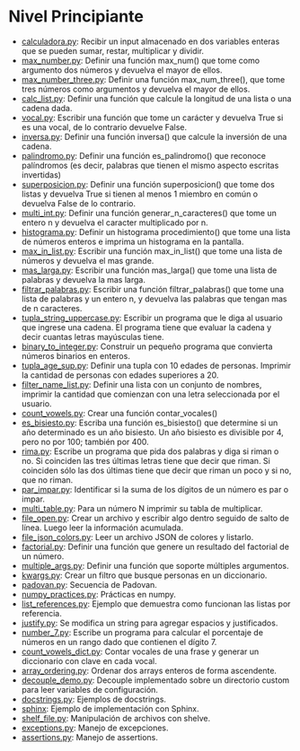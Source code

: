 # Nivel Principiante
- [calculadora.py](calculadora.py): Recibir un input almacenado en dos variables enteras que se pueden sumar, restar, multiplicar y dividir.
- [max_number.py](max_number.py): Definir una función max_num() que tome como argumento dos números y devuelva el mayor de ellos. 
- [max_number_three.py](max_number_three.py): Definir una función max_num_three(), que tome tres números como argumentos y devuelva el mayor de ellos.
- [calc_list.py](calc_list.py): Definir una función que calcule la longitud de una lista o una cadena dada. 
- [vocal.py](vocal.py): Escribir una función que tome un carácter y devuelva True si es una vocal, de lo contrario devuelve False. 
- [inversa.py](inversa.py): Definir una función inversa() que calcule la inversión de una cadena. 
- [palindromo.py](palindromo.py): Definir una función es_palindromo() que reconoce palíndromos (es decir, palabras que tienen el mismo aspecto escritas invertidas) 
- [superposicion.py](superposicion.py): Definir una función superposicion() que tome dos listas y devuelva True si tienen al menos 1 miembro en común o devuelva False de lo contrario.
- [multi_int.py](multi_int.py): Definir una función generar_n_caracteres() que tome un entero n y devuelva el caracter multiplicado por n.
- [histograma.py](histograma.py): Definir un histograma procedimiento() que tome una lista de números enteros e imprima un histograma en la pantalla.
- [max_in_list.py](max_in_list.py): Escribir una función max_in_list() que tome una lista de números y devuelva el mas grande.
- [mas_larga.py](mas_larga.py): Escribir una función mas_larga() que tome una lista de palabras y devuelva la mas larga.
- [filtrar_palabras.py](filtrar_palabras.py): Escribir una función filtrar_palabras() que tome una lista de palabras y un entero n, y devuelva las palabras que tengan mas de n caracteres.
- [tupla_string_uppercase.py](tupla_string_uppercase.py): Escribir un programa que le diga al usuario que ingrese una cadena. El programa tiene que evaluar la cadena y decir cuantas letras mayúsculas tiene.
- [binary_to_integer.py](binary_to_integer.py): Construir un pequeño programa que convierta números binarios en enteros.
- [tupla_age_sup.py](tupla_age_sup.py): Definir una tupla con 10 edades de personas. Imprimir la cantidad de personas con edades superiores a 20.
- [filter_name_list.py](filter_name_list.py): Definir una lista con un conjunto de nombres, imprimir la cantidad que comienzan con una letra seleccionada por el usuario.
- [count_vowels.py](count_vowels.py): Crear una función contar_vocales()
- [es_bisiesto.py](es_bisiesto.py): Escriba una función es_bisiesto() que determine si un año determinado es un año bisiesto. Un año bisiesto es divisible por 4, pero no por 100; también por 400.
- [rima.py](rima.py): Escribe un programa que pida dos palabras y diga si riman o no. Si coinciden las tres últimas letras tiene que decir que riman. Si coinciden sólo las dos últimas tiene que decir que riman un poco y si no, que no riman.
- [par_impar.py](par_impar.py): Identificar si la suma de los dígitos de un número es par o impar.
- [multi_table.py](multi_table.py): Para un número N imprimir su tabla de multiplicar.
- [file_open.py](file_open.py): Crear un archivo y escribir algo dentro seguido de salto de línea. Luego leer la información acumulada.
- [file_json_colors.py](file_json_colors.py): Leer un archivo JSON de colores y listarlo.
- [factorial.py](factorial.py): Definir una función que genere un resultado del factorial de un número.
- [multiple_args.py](multiple_args.py): Definir una función que soporte múltiples argumentos.
- [kwargs.py](kwargs.py): Crear un filtro que busque personas en un diccionario.
- [padovan.py](padovan.py): Secuencia de Padovan.
- [numpy_practices.py](numpy_practices.py): Prácticas en numpy.
- [list_references.py](list_references.py): Ejemplo que demuestra como funcionan las listas por referencia.
- [justify.py](justify.py): Se modifica un string para agregar espacios y justificados.
- [number_7.py](number_7.py): Escribe un programa para calcular el porcentaje de números en un rango dado que contienen el dígito 7.
- [count_vowels_dict.py](count_vowels_dict.py): Contar vocales de una frase y generar un diccionario con clave en cada vocal.
- [array_ordering.py](array_ordering.py): Ordenar dos arrays enteros de forma ascendente.
- [decouple_demo.py](decouple_demo.py): Decouple implementado sobre un directorio custom para leer variables de configuración.
- [docstrings.py](docstrings.py): Ejemplos de docstrings.
- [sphinx](sphinx/source/main.py): Ejemplo de implementación con Sphinx.
- [shelf_file.py](shelf_file.py): Manipulación de archivos con shelve.
- [exceptions.py](exceptions.py): Manejo de excepciones.
- [assertions.py](assertions.py): Manejo de assertions.